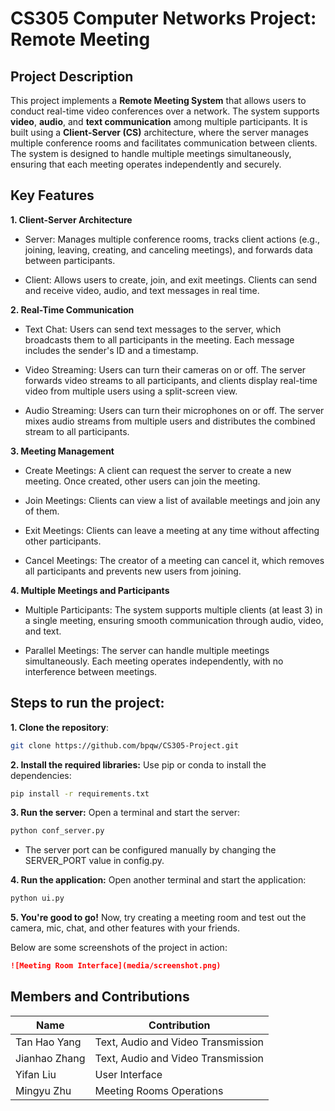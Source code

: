 # CS305 Computer Networks Project: Remote Meeting

## Project Description

This project implements a **Remote Meeting System** that allows users to conduct real-time video conferences over a network. The system supports **video**, **audio**, and **text communication** among multiple participants. It is built using a **Client-Server (CS)** architecture, where the server manages multiple conference rooms and facilitates communication between clients. The system is designed to handle multiple meetings simultaneously, ensuring that each meeting operates independently and securely.

## Key Features

**1. Client-Server Architecture**

- Server: Manages multiple conference rooms, tracks client actions (e.g., joining, leaving, creating, and canceling meetings), and forwards data between participants.

- Client: Allows users to create, join, and exit meetings. Clients can send and receive video, audio, and text messages in real time.

**2. Real-Time Communication**

- Text Chat: Users can send text messages to the server, which broadcasts them to all participants in the meeting. Each message includes the sender's ID and a timestamp.

- Video Streaming: Users can turn their cameras on or off. The server forwards video streams to all participants, and clients display real-time video from multiple users using a split-screen view.

- Audio Streaming: Users can turn their microphones on or off. The server mixes audio streams from multiple users and distributes the combined stream to all participants.

**3. Meeting Management**

- Create Meetings: A client can request the server to create a new meeting. Once created, other users can join the meeting.

- Join Meetings: Clients can view a list of available meetings and join any of them.

- Exit Meetings: Clients can leave a meeting at any time without affecting other participants.

- Cancel Meetings: The creator of a meeting can cancel it, which removes all participants and prevents new users from joining.

**4. Multiple Meetings and Participants**

- Multiple Participants: The system supports multiple clients (at least 3) in a single meeting, ensuring smooth communication through audio, video, and text.

- Parallel Meetings: The server can handle multiple meetings simultaneously. Each meeting operates independently, with no interference between meetings.

## Steps to run the project:

**1. Clone the repository**:

```bash
git clone https://github.com/bpqw/CS305-Project.git
```

**2. Install the required libraries:**
Use pip or conda to install the dependencies:

```bash
pip install -r requirements.txt
```

**3. Run the server:**
Open a terminal and start the server:

```bash
python conf_server.py
```

- The server port can be configured manually by changing the SERVER_PORT value in config.py.

**4. Run the application:**
Open another terminal and start the application:

```bash
python ui.py
```

**5. You're good to go!**
Now, try creating a meeting room and test out the camera, mic, chat, and other features with your friends.

Below are some screenshots of the project in action:

```markdown
![Meeting Room Interface](media/screenshot.png)
```

## Members and Contributions

| Name          | Contribution                       |
| ------------- | ---------------------------------- |
| Tan Hao Yang  | Text, Audio and Video Transmission |
| Jianhao Zhang | Text, Audio and Video Transmission |
| Yifan Liu     | User Interface                     |
| Mingyu Zhu    | Meeting Rooms Operations           |
